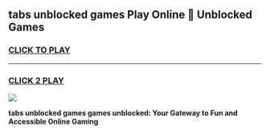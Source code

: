 
## tabs unblocked games Play Online 👋 Unblocked Games
<h3>
<a href="https://premium.freeplayer.one?title=tabs_unblocked_games&ref=19F">CLICK TO PLAY</a></h3>
<hr>

<h3>
<a href="https://premium.freeplayer.one?title=tabs_unblocked_games&ref=19F">CLICK 2 PLAY</a>
  
</h3>

<a href="https://premium.freeplayer.one?title=tabs_unblocked_games&ref=19F"><img src="https://clearcache.store/games.png"></a>


**tabs unblocked games games unblocked: Your Gateway to Fun and Accessible Online Gaming**

